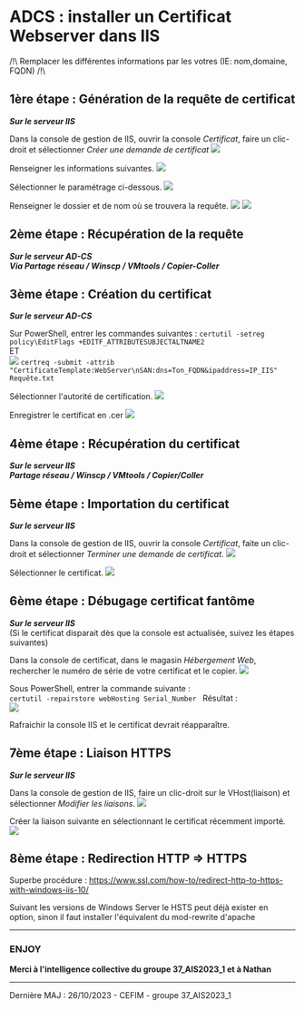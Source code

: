 
# ADCS : installer un Certificat Webserver dans IIS
 /!\ Remplacer les différentes informations par les votres (IE: nom,domaine, FQDN) /!\

## 1ère étape : Génération de la requête de certificat
***Sur le serveur IIS***

Dans la console de gestion de IIS, ouvrir la console *Certificat*, faire un clic-droit et sélectionner *Créer une demande de certificat*
<img src= "https://i.imgur.com/j08CUG5.jpg">

Renseigner les informations suivantes.
<img src= "https://i.imgur.com/Ww1JQbj.jpg">

Sélectionner le paramétrage ci-dessous.
<img src= "https://i.imgur.com/evZJJJU.jpg">

Renseigner le dossier et de nom où se trouvera la requête.
<img src= "https://i.imgur.com/cJfkZ0r.jpg">
<img src= "https://i.imgur.com/Iwxd3Yv.jpg">


## 2ème étape : Récupération de la requête
***Sur le serveur AD-CS***  
***Via Partage réseau / Winscp / VMtools / Copier-Coller***

## 3ème étape : Création du certificat
***Sur le serveur AD-CS***

Sur PowerShell, entrer les commandes suivantes :
`certutil -setreg policy\EditFlags +EDITF_ATTRIBUTESUBJECTALTNAME2`  
ET  
<img src= "https://i.imgur.com/q3iS8ia.jpg">
`certreq -submit -attrib "CertificateTemplate:WebServer\nSAN:dns=Ton_FQDN&ipaddress=IP_IIS" Requête.txt`

Sélectionner l'autorité de certification.
<img src= "https://i.imgur.com/K5QY9Xo.jpg">

Enregistrer le certificat en .cer
<img src= "https://i.imgur.com/GnMbzLq.jpg">

## 4ème étape : Récupération du certificat
***Sur le serveur IIS***  
***Partage réseau / Winscp / VMtools / Copier/Coller***

## 5ème étape : Importation du certificat
***Sur le serveur IIS***

Dans la console de gestion de IIS, ouvrir la console *Certificat*, faite un clic-droit et sélectionner *Terminer une demande de certificat*.
<img src= "https://i.imgur.com/KOdtAEL.jpg">

Sélectionner le certificat.
<img src= "https://i.imgur.com/IVGFZh1.jpg">

## 6ème étape : Débugage certificat fantôme
***Sur le serveur IIS***  
(Si le certificat disparait dès que la console est actualisée, suivez les étapes suivantes)

Dans la console de certificat, dans le magasin *Hébergement Web*, rechercher le numéro de série de votre certificat et le copier.
<img src= "https://i.imgur.com/zwFlCEF.jpg">

Sous PowerShell, entrer la commande suivante :  
`certutil -repairstore webHosting Serial_Number
`
Résultat :  
<img src= "https://i.imgur.com/ypdlIzS.jpg">

Rafraichir la console IIS et le certificat devrait réapparaître.

## 7ème étape : Liaison HTTPS
***Sur le serveur IIS***

Dans la console de gestion de IIS, faire un clic-droit sur le VHost(liaison) et sélectionner *Modifier les liaisons*.
<img src= "https://i.imgur.com/4Gy57qT.jpg">

Créer la liaison suivante en sélectionnant le certificat récemment importé.
<img src= "https://i.imgur.com/OyHEEj4.jpg">

## 8ème étape : Redirection HTTP => HTTPS

Superbe procédure :
https://www.ssl.com/how-to/redirect-http-to-https-with-windows-iis-10/

Suivant les versions de Windows Server le HSTS peut déjà exister en option, sinon il faut installer l'équivalent du mod-rewrite d'apache
***

### ENJOY
**Merci à l'intelligence collective du groupe 37_AIS2023_1 et à Nathan**

-----
Dernière MAJ : 26/10/2023 - CEFIM - groupe 37_AIS2023_1